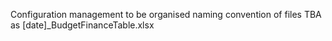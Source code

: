 
Configuration management to be organised
naming convention of files TBA as [date]_BudgetFinanceTable.xlsx
